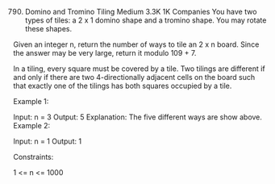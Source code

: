 790. Domino and Tromino Tiling
Medium
3.3K
1K
Companies
You have two types of tiles: a 2 x 1 domino shape and a tromino shape. You may rotate these shapes.


Given an integer n, return the number of ways to tile an 2 x n board. Since the answer may be very large, return it modulo 109 + 7.

In a tiling, every square must be covered by a tile. Two tilings are different if and only if there are two 4-directionally adjacent cells on the board such that exactly one of the tilings has both squares occupied by a tile.

 

Example 1:


Input: n = 3
Output: 5
Explanation: The five different ways are show above.
Example 2:

Input: n = 1
Output: 1
 

Constraints:

1 <= n <= 1000